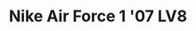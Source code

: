 ---
title: Nike Air Force 1 '07 LV8
featuredImage: /uploads/air-force-1-07-lv8.jpg
ecommerceImage: /uploads/air-force-1-07-lv8.jpg
description: >-
  Nike Air Force 1 '07 LV8
price: 2500
code: '1006'
about: El fulgor vive en el Nike Air Force 1 ’07 LV8, el modelo original del básquetbol que le da un toque fresco a las características más recordadas revestimientos cosidos, colores audaces y la cantidad perfecta de destellos para que brilles. La rica mezcla de materiales en la parte superior combina colores degradados (en versiones seleccionadas) y gráficos deslavados para un look relajado que puedes usar en cualquier lugar.
brands: 
    - NIKE
--- 